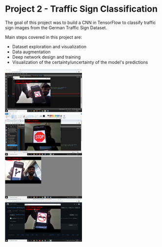 # Project 2 - Traffic Sign Classification

The goal of this project was to build a CNN in TensorFlow to classify traffic sign images from the German Traffic Sign Dataset.

Main steps covered in this project are:
- Dataset exploration and visualization
- Data augmentation
- Deep network design and training
- Visualization of the certainty/uncertainty of the model's predictions

<img src="https://github.com/stormfireuttam/Self_Driving_Career/blob/main/Project_02_Traffic_Sign_Classifier/1.png" width="50%" align="center"/>
<img src="https://github.com/stormfireuttam/Self_Driving_Career/blob/main/Project_02_Traffic_Sign_Classifier/2.png" width="50%" align="center"/>
<img src="https://github.com/stormfireuttam/Self_Driving_Career/blob/main/Project_02_Traffic_Sign_Classifier/3.png" width="50%" align="center"/>
<img src="https://github.com/stormfireuttam/Self_Driving_Career/blob/main/Project_02_Traffic_Sign_Classifier/4.png" width="50%" align="center"/>
